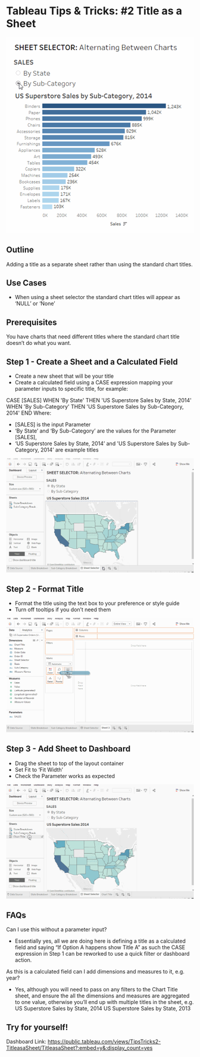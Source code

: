 # Tableau Tips & Tricks: #2 Title as a Sheet

![Title as a Sheet](gifs/t&t_02_titles_as_sheet/title_as_sheet_final.gif "Title as a Sheet")

## Outline

Adding a title as a separate sheet rather than using the standard chart titles. 

## Use Cases
- When using a sheet selector the standard chart titles will appear as ‘NULL’ or ‘None’


## Prerequisites 

You have charts that need different titles where the standard chart title doesn’t do what you want.


## Step 1 - Create a Sheet and a Calculated Field
- Create a new sheet that will be your title
- Create a calculated field using a CASE expression mapping your parameter inputs to specific title, for example:

CASE [SALES]
WHEN 'By State' THEN 'US Superstore Sales by State, 2014'
WHEN 'By Sub-Category' THEN 'US Superstore Sales by Sub-Category, 2014'
END
Where:

- [SALES] is the input Parameter
- ‘By State’ and ‘By Sub-Category’ are the values for the Parameter [SALES],
- ‘US Superstore Sales by State, 2014’ and 'US Superstore Sales by Sub-Category, 2014’ are example titles

![Step 1](gifs/t&t_02_titles_as_sheet/title_as_sheet_1_create_sheet_and_calc_field.gif "Step 1")
## Step 2 - Format Title
- Format the title using the text box to your preference or style guide
- Turn off tooltips if you don’t need them

![Step 2](gifs/t&t_02_titles_as_sheet/title_as_sheet_2_create_chart_title.gif "Step 2")

## Step 3 - Add Sheet to Dashboard
- Drag the sheet to top of the layout container
- Set Fit to ‘Fit Width’
- Check the Parameter works as expected

![Step 3](gifs/t&t_02_titles_as_sheet/title_as_sheet_3_add_title_to_dashboard.gif "Step 3")

## FAQs

Can I use this without a parameter input?

- Essentially yes, all we are doing here is defining a title as a calculated field and saying “If Option A happens show Title A” as such the CASE expression in Step 1 can be reworked to use a quick filter or dashboard action.

As this is a calculated field can I add dimensions and measures to it, e.g. year?

- Yes, although you will need to pass on any filters to the Chart Title sheet, and ensure the all the dimensions and measures are aggregated to one value, otherwise you’ll end up with multiple titles in the sheet, e.g. 
        US Superstore Sales by State, 2014
        US Superstore Sales by State, 2013

## Try for yourself!
Dashboard Link: <https://public.tableau.com/views/TipsTricks2-TitleasaSheet/TitleasaSheet?:embed=y&:display_count=yes>